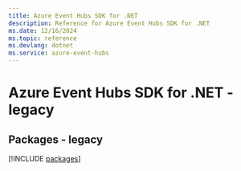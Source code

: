 ```yaml
---
title: Azure Event Hubs SDK for .NET
description: Reference for Azure Event Hubs SDK for .NET
ms.date: 12/16/2024
ms.topic: reference
ms.devlang: dotnet
ms.service: azure-event-hubs
---
```

# Azure Event Hubs SDK for .NET - legacy
## Packages - legacy
[!INCLUDE [packages](event-hubs-index.md)]